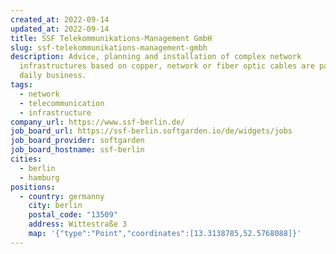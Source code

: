 ```yaml
---
created_at: 2022-09-14
updated_at: 2022-09-14
title: SSF Telekommunikations-Management GmbH
slug: ssf-telekommunikations-management-gmbh
description: Advice, planning and installation of complex network
  infrastructures based on copper, network or fiber optic cables are part of the
  daily business.
tags:
  - network
  - telecommunication
  - infrastructure
company_url: https://www.ssf-berlin.de/
job_board_url: https://ssf-berlin.softgarden.io/de/widgets/jobs
job_board_provider: softgarden
job_board_hostname: ssf-berlin
cities:
  - berlin
  - hamburg
positions:
  - country: germanny
    city: berlin
    postal_code: "13509"
    address: Wittestraße 3
    map: '{"type":"Point","coordinates":[13.3138785,52.5768088]}'
---
```

